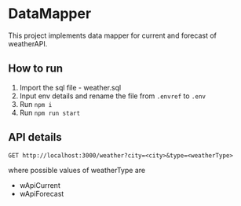# DataMapper
This project implements data mapper for current and forecast of weatherAPI.
## How to run
1. Import the sql file - weather.sql
2. Input env details and rename the file from `.envref` to `.env` 
3. Run `npm i`
4. Run `npm run start`
## API details
```
GET http://localhost:3000/weather?city=<city>&type=<weatherType>
```
where possible values of weatherType are
  - wApiCurrent
  - wApiForecast
